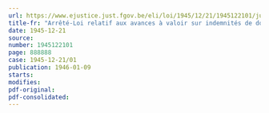 ```yaml
---
url: https://www.ejustice.just.fgov.be/eli/loi/1945/12/21/1945122101/justel
title-fr: "Arrêté-Loi relatif aux avances à valoir sur indemnités de dommages de guerre (abrogé par L 06-01-1950, art. 6)"
date: 1945-12-21
source:
number: 1945122101
page: 888888
case: 1945-12-21/01
publication: 1946-01-09
starts:
modifies:
pdf-original:
pdf-consolidated:
---
```


